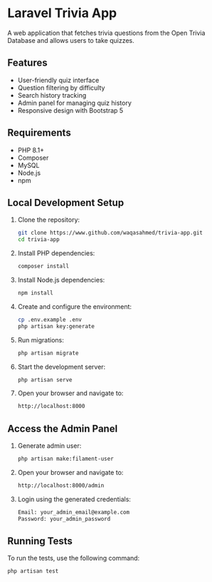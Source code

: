 # Laravel Trivia App

A web application that fetches trivia questions from the Open Trivia Database and allows users to take quizzes.

## Features

- User-friendly quiz interface
- Question filtering by difficulty
- Search history tracking
- Admin panel for managing quiz history
- Responsive design with Bootstrap 5

## Requirements

- PHP 8.1+
- Composer
- MySQL
- Node.js
- npm

## Local Development Setup

1. Clone the repository:
   ```bash
   git clone https://www.github.com/waqasahmed/trivia-app.git
   cd trivia-app

2. Install PHP dependencies:
   ```bash
   composer install

3. Install Node.js dependencies:
   ```bash
   npm install
   
4. Create and configure the environment:
   ```bash
   cp .env.example .env
   php artisan key:generate

5. Run migrations:
   ```bash
   php artisan migrate

6. Start the development server:
   ```bash
   php artisan serve

8. Open your browser and navigate to:
   ```bash
   http://localhost:8000

## Access the Admin Panel

1. Generate admin user:
   ```bash
   php artisan make:filament-user

2. Open your browser and navigate to:
   ```bash
   http://localhost:8000/admin

3. Login using the generated credentials:
   ```bash
   Email: your_admin_email@example.com
   Password: your_admin_password

## Running Tests

To run the tests, use the following command:
```bash
php artisan test
```